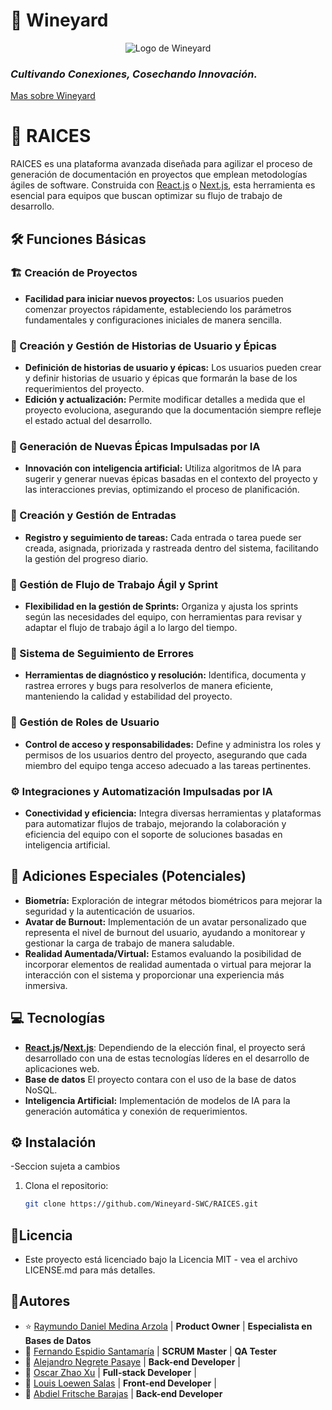 # 🍇 Wineyard

<p align="center">
  <img src="https://github.com/Wineyard-SWC/RAICES/blob/main/RAICESFull.png" alt="Logo de Wineyard">
  <h3><em>Cultivando Conexiones, Cosechando Innovación.</em></h3>
</p>

[Mas sobre Wineyard](https://github.com/Wineyard-SWC/Wiki)


# 🌱 RAICES

RAICES es una plataforma avanzada diseñada para agilizar el proceso de generación de documentación en proyectos que emplean metodologías ágiles de software. Construida con [React.js](https://reactjs.org/) o [Next.js](https://nextjs.org/), esta herramienta es esencial para equipos que buscan optimizar su flujo de trabajo de desarrollo.

## 🛠 Funciones Básicas

### 🏗 Creación de Proyectos
- **Facilidad para iniciar nuevos proyectos:** Los usuarios pueden comenzar proyectos rápidamente, estableciendo los parámetros fundamentales y configuraciones iniciales de manera sencilla.

### 📜 Creación y Gestión de Historias de Usuario y Épicas
- **Definición de historias de usuario y épicas:** Los usuarios pueden crear y definir historias de usuario y épicas que formarán la base de los requerimientos del proyecto.
- **Edición y actualización:** Permite modificar detalles a medida que el proyecto evoluciona, asegurando que la documentación siempre refleje el estado actual del desarrollo.

### 🧠 Generación de Nuevas Épicas Impulsadas por IA
- **Innovación con inteligencia artificial:** Utiliza algoritmos de IA para sugerir y generar nuevas épicas basadas en el contexto del proyecto y las interacciones previas, optimizando el proceso de planificación.

### 📝 Creación y Gestión de Entradas
- **Registro y seguimiento de tareas:** Cada entrada o tarea puede ser creada, asignada, priorizada y rastreada dentro del sistema, facilitando la gestión del progreso diario.

### 🔄 Gestión de Flujo de Trabajo Ágil y Sprint
- **Flexibilidad en la gestión de Sprints:** Organiza y ajusta los sprints según las necesidades del equipo, con herramientas para revisar y adaptar el flujo de trabajo ágil a lo largo del tiempo.

### 🐞 Sistema de Seguimiento de Errores
- **Herramientas de diagnóstico y resolución:** Identifica, documenta y rastrea errores y bugs para resolverlos de manera eficiente, manteniendo la calidad y estabilidad del proyecto.

### 👥 Gestión de Roles de Usuario
- **Control de acceso y responsabilidades:** Define y administra los roles y permisos de los usuarios dentro del proyecto, asegurando que cada miembro del equipo tenga acceso adecuado a las tareas pertinentes.

### ⚙️ Integraciones y Automatización Impulsadas por IA
- **Conectividad y eficiencia:** Integra diversas herramientas y plataformas para automatizar flujos de trabajo, mejorando la colaboración y eficiencia del equipo con el soporte de soluciones basadas en inteligencia artificial.

## 🌟 Adiciones Especiales (Potenciales)

- **Biometría:** Exploración de integrar métodos biométricos para mejorar la seguridad y la autenticación de usuarios.
- **Avatar de Burnout:** Implementación de un avatar personalizado que representa el nivel de burnout del usuario, ayudando a monitorear y gestionar la carga de trabajo de manera saludable.
- **Realidad Aumentada/Virtual:** Estamos evaluando la posibilidad de incorporar elementos de realidad aumentada o virtual para mejorar la interacción con el sistema y proporcionar una experiencia más inmersiva.

## 💻 Tecnologías

- **[React.js](https://reactjs.org/)/[Next.js](https://nextjs.org/)**: Dependiendo de la elección final, el proyecto será desarrollado con una de estas tecnologías líderes en el desarrollo de aplicaciones web.
- **Base de datos** El proyecto contara con el uso de la base de datos NoSQL.
- **Inteligencia Artificial:** Implementación de modelos de IA para la generación automática y conexión de requerimientos.

## ⚙️ Instalación
-Seccion sujeta a cambios
1. Clona el repositorio:
   ```bash
   git clone https://github.com/Wineyard-SWC/RAICES.git
   ```

## 📜Licencia
- Este proyecto está licenciado bajo la Licencia MIT - vea el archivo LICENSE.md para más detalles.

## 👥Autores


- ⭐ [Raymundo Daniel Medina Arzola](https://github.com/RayMedArz) | **Product Owner** | **Especialista en Bases de Datos**
- 👑 [Fernando Espidio Santamaría](https://github.com/FernandoEspidio) | **SCRUM Master** | **QA Tester**
- 🎩 [Alejandro Negrete Pasaye](https://github.com/Alekstremo) | **Back-end Developer** |
- 🎩 [Oscar Zhao Xu](https://github.com/Oscar21122) | **Full-stack Developer** |
- 🎩 [Louis Loewen Salas](https://github.com/louisloewen) | **Front-end Developer** |
- 🎩 [Abdiel Fritsche Barajas](https://github.com/AbdielFritsche) | **Back-end Developer**


